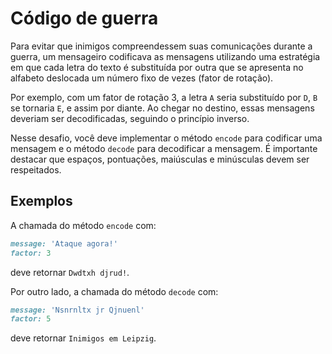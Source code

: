 # Código de guerra

Para evitar que inimigos compreendessem suas comunicações durante a guerra, um
mensageiro codificava as mensagens utilizando uma estratégia em que cada letra
do texto é substituída por outra que se apresenta no alfabeto deslocada um
número fixo de vezes (fator de rotação).

Por exemplo, com um fator de rotação 3, a letra `A` seria substituído por `D`,
`B` se tornaria `E`, e assim por diante. Ao chegar no destino, essas mensagens
deveriam ser decodificadas, seguindo o princípio inverso.

Nesse desafio, você deve implementar o método `encode` para codificar uma
mensagem e o método `decode` para decodificar a mensagem. É importante destacar
que espaços, pontuações, maiúsculas e minúsculas devem ser respeitados.

## Exemplos

A chamada do método `encode` com:

```ruby
message: 'Ataque agora!'
factor: 3
```
deve retornar `Dwdtxh djrud!`.

Por outro lado, a chamada do método `decode` com:

```ruby
message: 'Nsnrnltx jr Qjnuenl'
factor: 5
```
deve retornar `Inimigos em Leipzig`.
